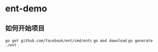 # ent-demo

## 如何开始项目
`go get github.com/facebook/ent/cmd/entc`
`go mod download`
`go generate ./ent`
